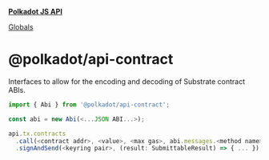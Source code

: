 **[Polkadot JS API](README.md)**

[Globals](globals.md)

# @polkadot/api-contract

Interfaces to allow for the encoding and decoding of Substrate contract ABIs.

```js
import { Abi } from '@polkadot/api-contract';

const abi = new Abi(<...JSON ABI...>);

api.tx.contracts
  .call(<contract addr>, <value>, <max gas>, abi.messages.<method name>(<...params...>))
  .signAndSend(<keyring pair>, (result: SubmittableResult) => { ... });
```